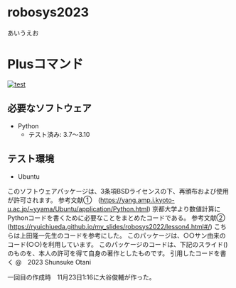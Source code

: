 # robosys2023
あいうえお
# Plusコマンド
[![test](https://github.com/teresuke/robosys2023/actions/workflows/test.yml/badge.svg)](https://github.com/teresuke/robosys2023/actions/workflows/test.yml)

## 必要なソフトウェア
* Python
  * テスト済み: 3.7～3.10

## テスト環境
* Ubuntu

このソフトウェアパッケージは、3条項BSDライセンスの下、再頒布および使用が許可されます。
参考文献➀　(https://yang.amp.i.kyoto-u.ac.jp/~yyama/Ubuntu/application/Python.html)
京都大学より数値計算にPythonコードを書くために必要なことをまとめたコードである。
参考文献➁　(https://ryuichiueda.github.io/my_slides/robosys2022/lesson4.html#/)
こちらは上田隆一先生のコードを参考にした。
このパッケージは、○○サン由来のコード(○○)を利用しています。
このパッケージのコードは、下記のスライド()のものを、本人の許可を得て自身の著作としたものです。
引用したコードを書く
@　2023 Shunsuke Otani

一回目の作成時　11月23日1:16に大谷俊輔が作った。
